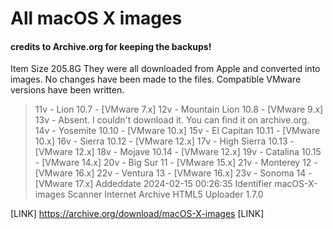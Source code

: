 # All macOS X images
#### credits to Archive.org for keeping the backups! 



Item Size 205.8G
They were all downloaded from Apple and converted into images. No changes have been made to the files. Compatible VMware versions have been written.

> 11v - Lion 10.7 - [VMware 7.x]
> 12v - Mountain Lion 10.8 - [VMware 9.x]
> 13v - Absent. I couldn't download it. You can find it on archive.org.
> 14v - Yosemite 10.10 - [VMware 10.x]
> 15v - El Capitan 10.11 - [VMware 10.x]
> 16v - Sierra 10.12 - [VMware 12.x]
> 17v - High Sierra 10.13 - [VMware 12.x]
> 18v - Mojave 10.14 - [VMware 12.x]
> 19v - Catalina 10.15 - [VMware 14.x]
> 20v - Big Sur 11 - [VMware 15.x]
> 21v - Monterey 12 - [VMware 16.x]
> 22v - Ventura 13 - [VMware 16.x]
> 23v - Sonoma 14 - [VMware 17.x]
Addeddate 2024-02-15 00:26:35
Identifier macOS-X-images
Scanner Internet Archive HTML5 Uploader 1.7.0


[LINK] https://archive.org/download/macOS-X-images [LINK] 
